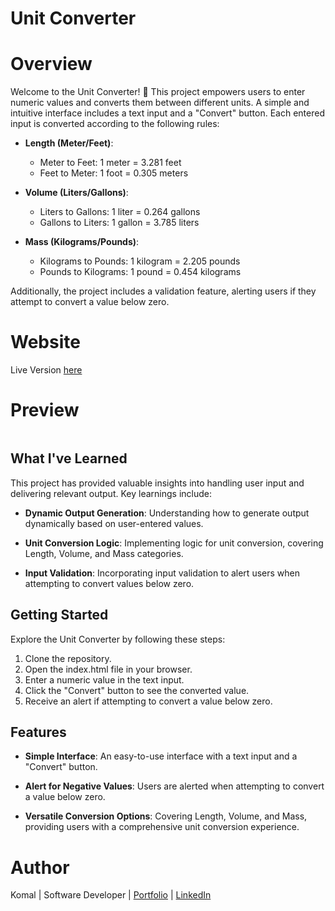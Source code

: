 # **Unit Converter**

# Overview

Welcome to the Unit Converter! 📏 This project empowers users to enter numeric values and converts them between different units. A simple and intuitive interface includes a text input and a "Convert" button. Each entered input is converted according to the following rules:

- **Length (Meter/Feet)**:
  - Meter to Feet: 1 meter = 3.281 feet
  - Feet to Meter: 1 foot = 0.305 meters

- **Volume (Liters/Gallons)**:
  - Liters to Gallons: 1 liter = 0.264 gallons
  - Gallons to Liters: 1 gallon = 3.785 liters

- **Mass (Kilograms/Pounds)**:
  - Kilograms to Pounds: 1 kilogram = 2.205 pounds
  - Pounds to Kilograms: 1 pound = 0.454 kilograms

Additionally, the project includes a validation feature, alerting users if they attempt to convert a value below zero.

# Website

Live Version [here]()

# Preview

<img src = "">

## What I've Learned

This project has provided valuable insights into handling user input and delivering relevant output. Key learnings include:

- **Dynamic Output Generation**: Understanding how to generate output dynamically based on user-entered values.

- **Unit Conversion Logic**:  Implementing logic for unit conversion, covering Length, Volume, and Mass categories.

- **Input Validation**:  Incorporating input validation to alert users when attempting to convert values below zero.

## Getting Started

Explore the Unit Converter by following these steps:

1. Clone the repository.
2. Open the index.html file in your browser.
3. Enter a numeric value in the text input.
4. Click the "Convert" button to see the converted value.
5. Receive an alert if attempting to convert a value below zero.

## Features

- **Simple Interface**: An easy-to-use interface with a text input and a "Convert" button.

- **Alert for Negative Values**: Users are alerted when attempting to convert a value below zero.

- **Versatile Conversion Options**: Covering Length, Volume, and Mass, providing users with a comprehensive unit conversion experience.

# Author

Komal | Software Developer | [Portfolio](https://kaurkomal.com/) | [LinkedIn](https://www.linkedin.com/in/hssa03/)